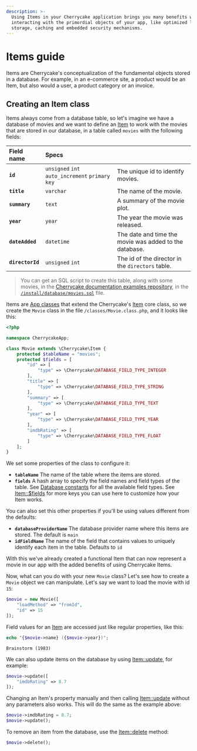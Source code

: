 ```yaml
---
description: >-
  Using Items in your Cherrycake application brings you many benefits when
  interacting with the primordial objects of your app, like optimized loading,
  storage, caching and embedded security mechanisms.
---
```


# Items guide

Items are Cherrycake's conceptualization of the fundamental objects stored in a database. For example, in an e-commerce site, a product would be an Item, but also would a user, a product category or an invoice.

## Creating an Item class

Items always come from a database table, so let's imagine we have a database of movies and we want to define an [Item](../../reference/core-classes/item/) to work with the movies that are stored in our database, in a table called `movies` with the following fields:

| Field name | Specs |  |
| :--- | :--- | :--- |
| **`id`** | `unsigned` `int` `auto_increment` `primary key` | The unique id to identify movies. |
| **`title`** | `varchar` | The name of the movie. |
| **`summary`** | `text` | A summary of the movie plot. |
| **`year`** | `year` | The year the movie was released. |
| **`dateAdded`** | `datetime` | The date and time the movie was added to the database. |
| **`directorId`** | `unsigned` `int` | The id of the director in the `directors` table. |

> You can get an SQL script to create this table, along with some movies, in the [Cherrycake documentation examples repository](https://github.com/tin-cat/cherrycake-documentation-examples), in the [`/install/database/movies.sql`](https://github.com/tin-cat/cherrycake-documentation-examples/blob/master/install/database/movies.sql) file.

Items are [App classes](../classes-guide.md#app-class-files) that extend the Cherrycake's [Item](../../reference/core-classes/item/) core class, so we create the `Movie` class in the file `/classes/Movie.class.php`, and it looks like this:

```php
<?php

namespace CherrycakeApp;

class Movie extends \Cherrycake\Item {
    protected $tableName = "movies";
    protected $fields = [
        "id" => [
            "type" => \Cherrycake\DATABASE_FIELD_TYPE_INTEGER
        ],
        "title" => [
            "type" => \Cherrycake\DATABASE_FIELD_TYPE_STRING
        ],
        "summary" => [
            "type" => \Cherrycake\DATABASE_FIELD_TYPE_TEXT
        ],
        "year" => [
            "type" => \Cherrycake\DATABASE_FIELD_TYPE_YEAR
        ],
        "imdbRating" => [
            "type" => \Cherrycake\DATABASE_FIELD_TYPE_FLOAT
        ]
    ];
}
```

We set some properties of the class to configure it:

* **`tableName`** The name of the table where the items are stored.
* **`fields`** A hash array to specify the field names and field types of the table. See [Database constants](../../reference/core-modules/database.md#constants) for all the available field types. See [Item::$fields](../../reference/core-classes/item/item-properties.md#fields) for more keys you can use here to customize how your Item works.

You can also set this other properties if you'll be using values different from the defaults:

* **`databaseProviderName`** The database provider name where this items are stored. The default is `main`
* **`idFieldName`** The name of the field that contains values to uniquely identify each item in the table. Defaults to `id`

With this we've already created a functional Item that can now represent a movie in our app with the added benefits of using Cherrycake Items.

Now, what can you do with your new `Movie` class? Let's see how to create a `Movie` object we can manipulate. Let's say we want to load the movie with id `15`:

```php
$movie = new Movie([
    "loadMethod" => "fromId",
    "id" => 15
]);
```

Field values for an [Item](../../reference/core-classes/item/) are accessed just like regular properties, like this:

```php
echo "{$movie->name} ({$movie->year})";
```

```text
Brainstorm (1983)
```

We can also update items on the database by using [Item::update](../../reference/core-classes/item/item-methods.md#update), for example:

```php
$movie->update([
    "imdbRating" => 8.7
]);
```

Changing an Item's property manually and then calling [Item::update](../../reference/core-classes/item/item-methods.md#update) without any parameters also works. This will do the same as the example above:

```php
$movie->imdbRating = 8.7;
$movie->update();
```

To remove an item from the database, use the [Item::delete](../../reference/core-classes/item/item-methods.md#delete) method:

```php
$movie->delete();
```

